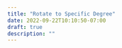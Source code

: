 ```yaml
---
title: "Rotate to Specific Degree"
date: 2022-09-22T10:10:50-07:00
draft: true
description: ""
---
```


